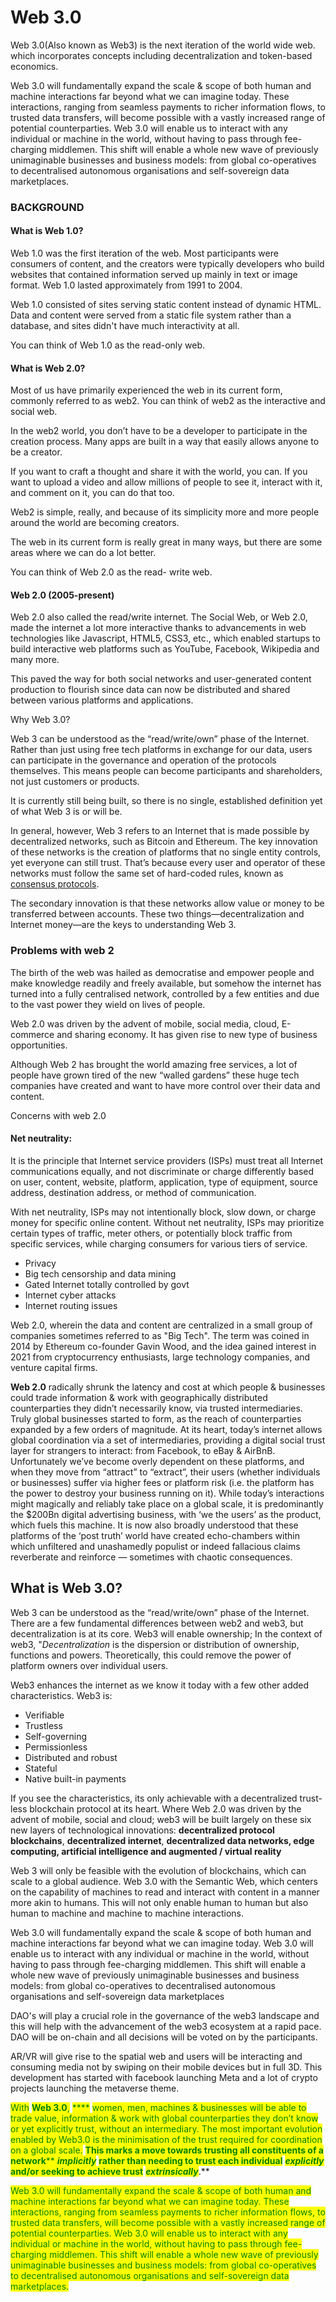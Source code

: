 # Web 3.0

Web 3.0(Also known as Web3) is the next iteration of the world wide web. which incorporates concepts including decentralization and token-based economics.&#x20;

Web 3.0 will fundamentally expand the scale & scope of both human and machine interactions far beyond what we can imagine today. These interactions, ranging from seamless payments to richer information flows, to trusted data transfers, will become possible with a vastly increased range of potential counterparties. Web 3.0 will enable us to interact with any individual or machine in the world, without having to pass through fee-charging middlemen. This shift will enable a whole new wave of previously unimaginable businesses and business models: from global co-operatives to decentralised autonomous organisations and self-sovereign data marketplaces.

### BACKGROUND

#### **What is Web 1.0?** <a href="#what-is-web-1-0" id="what-is-web-1-0"></a>

Web 1.0 was the first iteration of the web. Most participants were consumers of content, and the creators were typically developers who build websites that contained information served up mainly in text or image format. Web 1.0 lasted approximately from 1991 to 2004.

Web 1.0 consisted of sites serving static content instead of dynamic HTML. Data and content were served from a static file system rather than a database, and sites didn't have much interactivity at all.

You can think of Web 1.0 as the read-only web.

#### **What is Web 2.0?** <a href="#what-is-web-2-0" id="what-is-web-2-0"></a>

Most of us have primarily experienced the web in its current form, commonly referred to as web2. You can think of web2 as the interactive and social web.

In the web2 world, you don’t have to be a developer to participate in the creation process. Many apps are built in a way that easily allows anyone to be a creator.

If you want to craft a thought and share it with the world, you can. If you want to upload a video and allow millions of people to see it, interact with it, and comment on it, you can do that too.

Web2 is simple, really, and because of its simplicity more and more people around the world are becoming creators.

The web in its current form is really great in many ways, but there are some areas where we can do a lot better.

You can think of Web 2.0 as the read- write web.

#### **Web 2.0 (2005-present)**

Web 2.0 also called the read/write internet. The Social Web, or Web 2.0, made the internet a lot more interactive thanks to advancements in web technologies like Javascript, HTML5, CSS3, etc., which enabled startups to build interactive web platforms such as YouTube, Facebook, Wikipedia and many more.

This paved the way for both social networks and user-generated content production to flourish since data can now be distributed and shared between various platforms and applications.

Why Web 3.0?

Web 3 can be understood as the “read/write/own” phase of the Internet. Rather than just using free tech platforms in exchange for our data, users can participate in the governance and operation of the protocols themselves. This means people can become participants and shareholders, not just customers or products.

&#x20;It is currently still being built, so there is no single, established definition yet of what Web 3 is or will be.

In general, however, Web 3 refers to an Internet that is made possible by decentralized networks, such as Bitcoin and Ethereum. The key innovation of these networks is the creation of platforms that no single entity controls, yet everyone can still trust. That’s because every user and operator of these networks must follow the same set of hard-coded rules, known as [consensus protocols](https://decrypt.co/resources/consensus-protocols-what-are-they-guide-how-to-explainer).&#x20;

The secondary innovation is that these networks allow value or money to be transferred between accounts. These two things—decentralization and Internet money—are the keys to understanding Web 3.



### **Problems with web 2**

The birth of the web was hailed as democratise and empower people and make knowledge readily and freely available, but somehow the internet has turned into a fully centralised network, controlled by a few entities and due to the vast power they wield on lives of people.

Web 2.0 was driven by the advent of mobile, social media, cloud, E-commerce and sharing economy. It has given rise to new type of business opportunities.

Although Web 2 has brought the world amazing free services, a lot of people have grown tired of the new “walled gardens” these huge tech companies have created and want to have more control over their data and content.

Concerns with web 2.0

#### Net neutrality:&#x20;

It is the principle that Internet service providers (ISPs) must treat all Internet communications equally, and not discriminate or charge differently based on user, content, website, platform, application, type of equipment, source address, destination address, or method of communication.

With net neutrality, ISPs may not intentionally block, slow down, or charge money for specific online content. Without net neutrality, ISPs may prioritize certain types of traffic, meter others, or potentially block traffic from specific services, while charging consumers for various tiers of service.

* Privacy
* Big tech censorship and data mining
* Gated Internet totally controlled by govt
* Internet cyber attacks
* Internet routing issues

&#x20;Web 2.0, wherein the data and content are centralized in a small group of companies sometimes referred to as "Big Tech". The term was coined in 2014 by Ethereum co-founder Gavin Wood, and the idea gained interest in 2021 from cryptocurrency enthusiasts, large technology companies, and venture capital firms.

**Web 2.0** radically shrunk the latency and cost at which people & businesses could trade  information & work with geographically distributed counterparties they didn’t necessarily know, via trusted intermediaries. Truly global businesses started to form, as the reach of counterparties expanded by a few orders of magnitude. At its heart, today’s internet allows global coordination via a set of intermediaries, providing a digital social trust layer for strangers to interact: from Facebook, to eBay & AirBnB. Unfortunately we’ve become overly dependent on these platforms, and when they move from “attract” to “extract”, their users (whether individuals or businesses) suffer via higher fees or platform risk (i.e. the platform has the power to destroy your business running on it). While today’s interactions might magically and reliably take place on a global scale, it is predominantly the $200Bn digital advertising business, with ‘we the users’ as the product, which fuels this machine. It is now also broadly understood that these platforms of the ‘post truth’ world have created echo-chambers within which unfiltered and unashamedly populist or indeed fallacious claims reverberate and reinforce — sometimes with chaotic consequences.&#x20;



## What is Web 3.0?

Web 3 can be understood as the “read/write/own” phase of the Internet. There are a few fundamental differences between web2 and web3, but decentralization is at its core. Web3 will enable ownership; In the context of web3, "_Decentralization_ is the dispersion or distribution of ownership, functions and powers. Theoretically, this could remove the power of platform owners over individual users.&#x20;

Web3 enhances the internet as we know it today with a few other added characteristics. Web3 is:

* Verifiable
* Trustless
* Self-governing
* Permissionless
* Distributed and robust
* Stateful
* Native built-in payments

If you see the characteristics, its only achievable with a decentralized trust-less blockchain protocol at its heart. Where Web 2.0 was driven by the advent of mobile, social and cloud; web3  will be built largely on these six new layers of technological innovations: **decentralized protocol blockchains**, **decentralized internet**, **decentralized data networks, edge computing, artificial intelligence and augmented / virtual reality**

Web 3 will only be feasible with the evolution of blockchains, which can scale to a global audience. Web 3.0 with the Semantic Web, which centers on the capability of machines to read and interact with content in a manner more akin to humans. This will not only enable human to human but also human to machine and machine to machine interactions.&#x20;

Web 3.0 will fundamentally expand the scale & scope of both human and machine interactions far beyond what we can imagine today. Web 3.0 will enable us to interact with any individual or machine in the world, without having to pass through fee-charging middlemen. This shift will enable a whole new wave of previously unimaginable businesses and business models: from global co-operatives to decentralised autonomous organisations and self-sovereign data marketplaces

DAO's will play a crucial role in the governance of the web3 landscape and this will help with the advancement of the web3 ecosystem at a rapid pace. DAO will be on-chain and all decisions will be voted on by the participants.&#x20;

AR/VR will give rise to the spatial web and users will be interacting and consuming media not by swiping on their mobile devices but in full 3D. This development has started with facebook launching Meta and a lot of crypto projects launching the metaverse theme.



<mark style="color:green;">With</mark> <mark style="color:green;"></mark><mark style="color:green;">**Web 3.0**</mark><mark style="color:green;">,</mark> <mark style="color:green;"></mark><mark style="color:green;">****</mark> <mark style="color:green;"></mark><mark style="color:green;">women, men, machines & businesses will be able to trade value, information & work with global counterparties they don’t know or yet explicitly trust, without an intermediary. The most important evolution enabled by Web3.0 is the minimisation of the trust required for coordination on a global scale.</mark> <mark style="color:green;"></mark><mark style="color:green;">**This marks a move towards trusting all constituents of a network**</mark><mark style="color:green;">** **</mark>_<mark style="color:green;">**implicitly**</mark>_<mark style="color:green;">** **</mark><mark style="color:green;">**rather than needing to trust each individual**</mark><mark style="color:green;">** **</mark>_<mark style="color:green;">**explicitly**</mark>_<mark style="color:green;">** **</mark><mark style="color:green;">**and/or seeking to achieve trust**</mark><mark style="color:green;">** **</mark>_<mark style="color:green;">**extrinsically**</mark>_<mark style="color:green;">**.**</mark>

<mark style="color:green;">Web 3.0 will fundamentally expand the scale & scope of both human and machine interactions far beyond what we can imagine today. These interactions, ranging from seamless payments to richer information flows, to trusted data transfers, will become possible with a vastly increased range of potential counterparties. Web 3.0 will enable us to interact with any individual or machine in the world, without having to pass through fee-charging middlemen. This shift will enable a whole new wave of previously unimaginable businesses and business models: from global co-operatives to decentralised autonomous organisations and self-sovereign data marketplaces.</mark>
